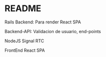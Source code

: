 # README

Rails
Backend: Para render React SPA


Backend-API: Validacion de usuario, end-points

NodeJS
Signal RTC

FrontEnd
React SPA